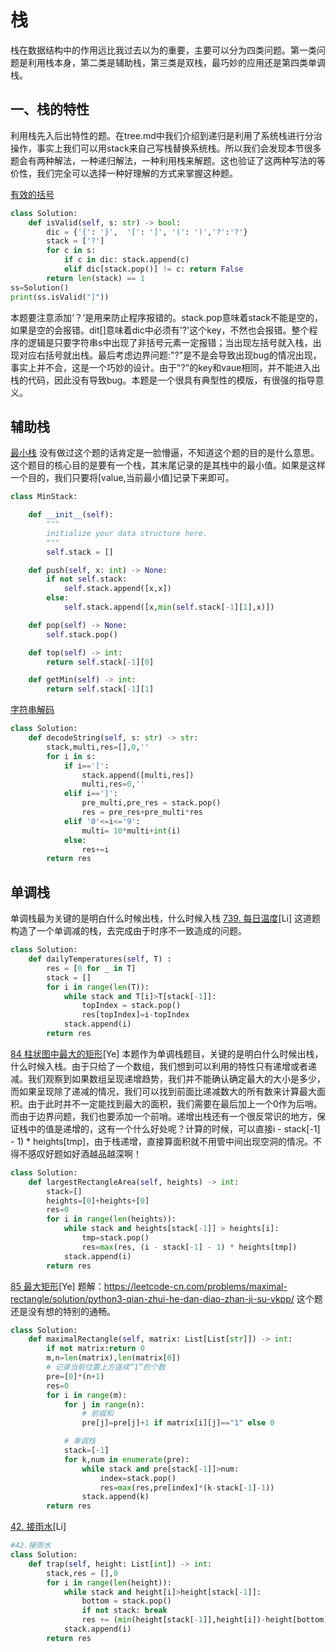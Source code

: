 # 栈
栈在数据结构中的作用远比我过去以为的重要，主要可以分为四类问题。第一类问题是利用栈本身，第二类是辅助栈，第三类是双栈，最巧妙的应用还是第四类单调栈。
## 一、栈的特性
利用栈先入后出特性的题。在tree.md中我们介绍到递归是利用了系统栈进行分治操作，事实上我们可以用stack来自己写栈替换系统栈。所以我们会发现本节很多题会有两种解法，一种递归解法，一种利用栈来解题。这也验证了这两种写法的等价性，我们完全可以选择一种好理解的方式来掌握这种题。

[有效的括号](https://leetcode-cn.com/problems/valid-parentheses/)
```python
class Solution:
    def isValid(self, s: str) -> bool:
        dic = {'{': '}',  '[': ']', '(': ')','?':'?'}
        stack = ['?']
        for c in s:
            if c in dic: stack.append(c)
            elif dic[stack.pop()] != c: return False 
        return len(stack) == 1
ss=Solution()
print(ss.isValid("]"))
```
本题要注意添加‘？’是用来防止程序报错的。stack.pop意味着stack不能是空的，如果是空的会报错。dit[]意味着dic中必须有'?'这个key，不然也会报错。整个程序的逻辑是只要字符串s中出现了非括号元素一定报错；当出现左括号就入栈，出现对应右括号就出栈。最后考虑边界问题:"?"是不是会导致出现bug的情况出现，事实上并不会，这是一个巧妙的设计。由于"?"的key和vaue相同，并不能进入出栈的代码，因此没有导致bug。本题是一个很具有典型性的模版，有很强的指导意义。


## 辅助栈
[最小栈](https://leetcode-cn.com/problems/min-stack/)
没有做过这个题的话肯定是一脸懵逼，不知道这个题的目的是什么意思。这个题目的核心目的是要有一个栈，其末尾记录的是其栈中的最小值。如果是这样一个目的，我们只要将[value,当前最小值]记录下来即可。
```python
class MinStack:

    def __init__(self):
        """
        initialize your data structure here.
        """
        self.stack = []

    def push(self, x: int) -> None:
        if not self.stack:
            self.stack.append([x,x])
        else:
            self.stack.append([x,min(self.stack[-1][1],x)])

    def pop(self) -> None:
        self.stack.pop()

    def top(self) -> int:
        return self.stack[-1][0]

    def getMin(self) -> int:
        return self.stack[-1][1]
```
[字符串解码](https://leetcode-cn.com/problems/decode-string/)
```python
class Solution:
    def decodeString(self, s: str) -> str:
        stack,multi,res=[],0,''
        for i in s:
            if i=='[':
                stack.append([multi,res])
                multi,res=0,''
            elif i==']':
                pre_multi,pre_res = stack.pop()
                res = pre_res+pre_multi*res
            elif '0'<=i<='9':
                multi= 10*multi+int(i)
            else:
                res+=i
        return res
```
## 单调栈
单调栈最为关键的是明白什么时候出栈，什么时候入栈
[739. 每日温度](https://leetcode-cn.com/problems/daily-temperatures/)[Li]
这道题构造了一个单调减的栈，去完成由于时序不一致造成的问题。
```python
class Solution:
    def dailyTemperatures(self, T) :
        res = [0 for _ in T]
        stack = []
        for i in range(len(T)):
            while stack and T[i]>T[stack[-1]]:
                topIndex = stack.pop()
                res[topIndex]=i-topIndex
            stack.append(i)
        return res
```
[84 柱状图中最大的矩形](https://leetcode-cn.com/problems/largest-rectangle-in-histogram/)[Ye]
本题作为单调栈题目，关键的是明白什么时候出栈，什么时候入栈。由于只给了一个数组，我们想到可以利用的特性只有递增或者递减。我们观察到如果数组呈现递增趋势，我们并不能确认确定最大的大小是多少，而如果呈现除了递减的情况，我们可以找到前面比递减数大的所有数来计算最大面积。由于此时并不一定能找到最大的面积，我们需要在最后加上一个0作为后哨。而由于边界问题，我们也要添加一个前哨。递增出栈还有一个很反常识的地方，保证栈中的值是递增的，这有一个什么好处呢？计算的时候，可以直接i - stack[-1] - 1) * heights[tmp]，由于栈递增，直接算面积就不用管中间出现空洞的情况。不得不感叹好题如好酒越品越深啊！

```python
class Solution:
    def largestRectangleArea(self, heights) -> int:
        stack=[]
        heights=[0]+heights+[0]
        res=0
        for i in range(len(heights)):
            while stack and heights[stack[-1]] > heights[i]:
                tmp=stack.pop()
                res=max(res, (i - stack[-1] - 1) * heights[tmp])
            stack.append(i)
        return res
```

[85 最大矩形](https://leetcode-cn.com/problems/maximal-rectangle/)[Ye]
题解：https://leetcode-cn.com/problems/maximal-rectangle/solution/python3-qian-zhui-he-dan-diao-zhan-ji-su-vkpp/
这个题还是没有想的特别的通畅。
```python
class Solution:
    def maximalRectangle(self, matrix: List[List[str]]) -> int:
        if not matrix:return 0
        m,n=len(matrix),len(matrix[0])
        # 记录当前位置上方连续“1”的个数
        pre=[0]*(n+1)
        res=0
        for i in range(m):
            for j in range(n):
                # 前缀和
                pre[j]=pre[j]+1 if matrix[i][j]=="1" else 0

            # 单调栈
            stack=[-1]
            for k,num in enumerate(pre):
                while stack and pre[stack[-1]]>num:
                    index=stack.pop()
                    res=max(res,pre[index]*(k-stack[-1]-1))
                stack.append(k)
        return res
```
[42. 接雨水](https://leetcode-cn.com/problems/trapping-rain-water/)[Li]
```python
#42.接雨水
class Solution:
    def trap(self, height: List[int]) -> int:
        stack,res = [],0
        for i in range(len(height)):
            while stack and height[i]>height[stack[-1]]:
                bottom = stack.pop()
                if not stack: break
                res += (min(height[stack[-1]],height[i])-height[bottom])*(i-stack[-1]-1)
            stack.append(i)
        return res
```

